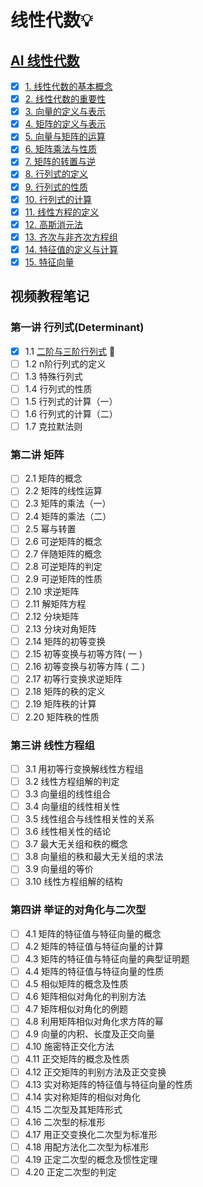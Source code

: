 # 线性代数💡

## [AI 线性代数](https://zglg.work/ai-linear-you-need)

- [x] [1. 线性代数的基本概念](AI/1.ipynb)
- [x] [2. 线性代数的重要性](AI/2.ipynb)
- [x] [3. 向量的定义与表示](AI/3.ipynb)
- [x] [4. 矩阵的定义与表示](AI/4.ipynb)
- [x] [5. 向量与矩阵的运算](AI/5.ipynb)
- [x] [6. 矩阵乘法与性质](AI/6.ipynb)
- [x] [7. 矩阵的转置与逆](AI/7.ipynb)
- [x] [8. 行列式的定义](AI/8.ipynb)
- [x] [9. 行列式的性质](AI/9.ipynb)
- [x] [10. 行列式的计算](AI/10.ipynb)
- [x] [11. 线性方程的定义](AI/11.ipynb)
- [x] [12. 高斯消元法](AI/12.ipynb)
- [x] [13. 齐次与非齐次方程组](AI/13.ipynb)
- [x] [14. 特征值的定义与计算](AI/14.ipynb)
- [x] [15. 特征向量](AI/15.ipynb)

## 视频教程笔记

### 第一讲 行列式(Determinant)

- [x] 1.1 [二阶与三阶行列式](https://github.com/zhongwei/math/blob/master/linearalgebra/1.1.ipynb) 🚀
- [ ] 1.2 n阶行列式的定义
- [ ] 1.3 特殊行列式
- [ ] 1.4 行列式的性质
- [ ] 1.5 行列式的计算（一）
- [ ] 1.6 行列式的计算（二）
- [ ] 1.7 克拉默法则

### 第二讲 矩阵

- [ ] 2.1 矩阵的概念
- [ ] 2.2 矩阵的线性运算
- [ ] 2.3 矩阵的乘法（一）
- [ ] 2.4 矩阵的乘法（二）
- [ ] 2.5 幂与转置
- [ ] 2.6 可逆矩阵的概念
- [ ] 2.7 伴随矩阵的概念
- [ ] 2.8 可逆矩阵的判定
- [ ] 2.9 可逆矩阵的性质
- [ ] 2.10 求逆矩阵
- [ ] 2.11 解矩阵方程
- [ ] 2.12 分块矩阵
- [ ] 2.13 分块对角矩阵
- [ ] 2.14 矩阵的初等变换
- [ ] 2.15 初等变换与初等方阵( 一 )
- [ ] 2.16 初等变换与初等方阵 ( 二 )
- [ ] 2.17 初等行变换求逆矩阵
- [ ] 2.18 矩阵的秩的定义
- [ ] 2.19 矩阵秩的计算
- [ ] 2.20 矩阵秩的性质

### 第三讲 线性方程组

- [ ] 3.1 用初等行变换解线性方程组
- [ ] 3.2 线性方程组解的判定
- [ ] 3.3 向量组的线性组合
- [ ] 3.4 向量组的线性相关性
- [ ] 3.5 线性组合与线性相关性的关系
- [ ] 3.6 线性相关性的结论
- [ ] 3.7 最大无关组和秩的概念
- [ ] 3.8 向量组的秩和最大无关组的求法
- [ ] 3.9 向量组的等价
- [ ] 3.10 线性方程组解的结构

### 第四讲 举证的对角化与二次型

- [ ] 4.1 矩阵的特征值与特征向量的概念
- [ ] 4.2 矩阵的特征值与特征向量的计算
- [ ] 4.3 矩阵的特征值与特征向量的典型证明题
- [ ] 4.4 矩阵的特征值与特征向量的性质
- [ ] 4.5 相似矩阵的概念及性质
- [ ] 4.6 矩阵相似对角化的判别方法
- [ ] 4.7 矩阵相似对角化的例题
- [ ] 4.8 利用矩阵相似对角化求方阵的幂
- [ ] 4.9 向量的内积、长度及正交向量
- [ ] 4.10 施密特正交化方法
- [ ] 4.11 正交矩阵的概念及性质
- [ ] 4.12 正交矩阵的判别方法及正交变换
- [ ] 4.13 实对称矩阵的特征值与特征向量的性质
- [ ] 4.14 实对称矩阵的相似对角化
- [ ] 4.15 二次型及其矩阵形式
- [ ] 4.16 二次型的标准形
- [ ] 4.17 用正交变换化二次型为标准形
- [ ] 4.18 用配方法化二次型为标准形
- [ ] 4.19 正定二次型的概念及惯性定理
- [ ] 4.20 正定二次型的判定
